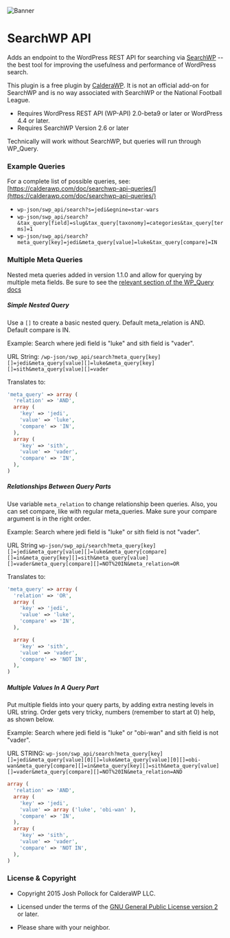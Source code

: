 ![Banner](https://calderawp.com/wp-content/uploads/2015/06/WPORG_SearchWP.png)

SearchWP API
============

Adds an endpoint to the WordPress REST API for searching via [SearchWP](https://searchwp.com/?ref=121) -- the best tool for improving the usefulness and performance of WordPress search.

This plugin is a free plugin by [CalderaWP](https://CalderaWP.com). It is not an official add-on for SearchWP and is no way associated with SearchWP or the National Football League.

* Requires WordPress REST API (WP-API) 2.0-beta9 or later or WordPress 4.4 or later.
* Requires SearchWP Version 2.6 or later

Technically will work without SearchWP, but queries will run through WP_Query.

### Example Queries
For a complete list of possible queries, see: [https://calderawp.com/doc/searchwp-api-queries/](https://calderawp.com/doc/searchwp-api-queries/)
* `wp-json/swp_api/search?s=jedi&egnine=star-wars`
* `wp-json/swp_api/search?&tax_query[field]=slug&tax_query[taxonomy]=categories&tax_query[terms]=1`
* `wp-json/swp_api/search?meta_query[key]=jedi&meta_query[value]=luke&tax_query[compare]=IN`

### Multiple Meta Queries
Nested meta queries added in version 1.1.0 and allow for querying by multiple meta fields. Be sure to see the [relevant section of the WP_Query docs](https://codex.wordpress.org/Class_Reference/WP_Query#Custom_Field_Parameters)


##### Simple Nested Query
Use a `[]` to create a basic nested query. Default meta_relation is AND. Default compare is IN.

Example: Search where jedi field is "luke" and sith field is "vader".

URL String:  `/wp-json/swp_api/search?meta_query[key][]=jedi&meta_query[value][]=luke&meta_query[key][]=sith&meta_query[value][]=vader`

Translates to:
```php
'meta_query' => array (
  'relation' => 'AND',
  array (
    'key' => 'jedi',
    'value' => 'luke',
    'compare' => 'IN',
  ),
  array (
    'key' => 'sith',
    'value' => 'vader',
    'compare' => 'IN',
  ),
)
```

##### Relationships Between Query Parts
Use variable `meta_relation` to change relationship been queries. Also, you can set compare, like with regular meta_queries. Make sure your compare argument is in the right order.

Example: Search where jedi field is "luke" or sith field is not "vader".

URL String `wp-json/swp_api/search?meta_query[key][]=jedi&meta_query[value][]=luke&meta_query[compare][]=in&meta_query[key][]=sith&meta_query[value][]=vader&meta_query[compare][]=NOT%20IN&meta_relation=OR`

Translates to:
```php
'meta_query' => array (
  'relation' => 'OR',
  array (
    'key' => 'jedi',
    'value' => 'luke',
    'compare' => 'IN',
  ),

  array (
    'key' => 'sith',
    'value' => 'vader',
    'compare' => 'NOT IN',
  ),
)
```

##### Multiple Values In A Query Part
Put multiple fields into your query parts, by adding extra nesting levels in URL string. Order gets very tricky, numbers (remember to start at 0) help, as shown below.

Example: Search where jedi field is "luke" or "obi-wan" and sith field is not "vader".

URL STRING: `wp-json/swp_api/search?meta_query[key][]=jedi&meta_query[value][0][]=luke&meta_query[value][0][]=obi-wan&meta_query[compare][]=in&meta_query[key][]=sith&meta_query[value][]=vader&meta_query[compare][]=NOT%20IN&meta_relation=AND`
```php
array (
  'relation' => 'AND',
  array (
    'key' => 'jedi',
    'value' => array ('luke', 'obi-wan' ),
    'compare' => 'IN',
  ),
  array (
    'key' => 'sith',
    'value' => 'vader',
    'compare' => 'NOT IN',
  ),
)
```


### License & Copyright
* Copyright 2015  Josh Pollock for CalderaWP LLC.

* Licensed under the terms of the [GNU General Public License version 2](http://www.gnu.org/licenses/gpl-2.0.html) or later.

* Please share with your neighbor.

